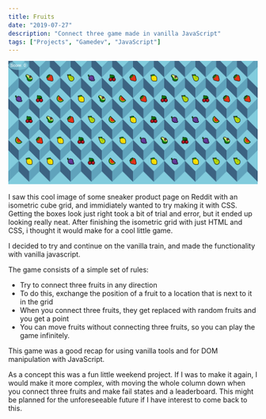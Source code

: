```yaml
---
title: Fruits
date: "2019-07-27"
description: "Connect three game made in vanilla JavaScript"
tags: ["Projects", "Gamedev", "JavaScript"]
---
```


<a href="https://github.com/Larqqa/Fruits/tree/game-maybe" class="icon">
  <i class="fab fa-github"></i>
</a>

<a href="https://fruits-game.netlify.com/" class="icon">
  <i class="fas fa-laptop"></i>
</a>

![Fruits](./Fruits-example.png)

I saw this cool image of some sneaker product page on Reddit with an isometric cube grid, and immidiately wanted to try making it with CSS. Getting the boxes look just right took a bit of trial and error, but it ended up looking really neat. After finishing the isometric grid with just HTML and CSS, i thought it would make for a cool little game.

I decided to try and continue on the vanilla train, and made the functionality with vanilla javascript.

The game consists of a simple set of rules:
* Try to connect three fruits in any direction
* To do this, exchange the position of a fruit to a location that is next to it in the grid
* When you connect three fruits, they get replaced with random fruits and you get a point
* You can move fruits without connecting three fruits, so you can play the game infinitely.

This game was a good recap for using vanilla tools and for DOM manipulation with JavaScript.

As a concept this was a fun little weekend project. If I was to make it again, I would make it more complex, with moving the whole column down when you connect three fruits and make fail states and a leaderboard. This might be planned for the unforeseeable future if I have interest to come back to this.